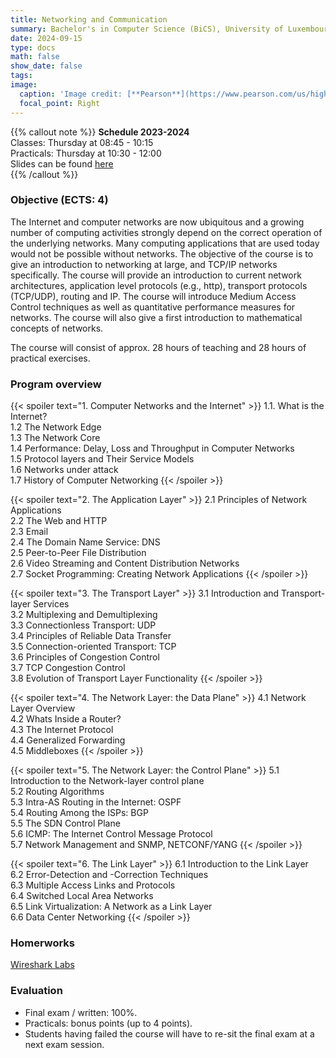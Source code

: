 ```yaml
---
title: Networking and Communication
summary: Bachelor's in Computer Science (BiCS), University of Luxembourg
date: 2024-09-15
type: docs
math: false
show_date: false
tags:
image:
  caption: 'Image credit: [**Pearson**](https://www.pearson.com/us/higher-education/program/Kurose-Pearson-e-Text-Computer-Networking-Access-Card-8th-Edition/PGM2877610.html?tab=overview)'
  focal_point: Right
---
```



{{% callout note %}}
**Schedule 2023-2024**  
Classes: Thursday at 08:45 - 10:15  
Practicals: Thursday at 10:30 - 12:00  
Slides can be found [here](https://gaia.cs.umass.edu/kurose_ross/ppt.php)  
{{% /callout %}}

### **Objective (ECTS: 4)**	
The Internet and computer networks are now ubiquitous and a growing number of computing activities strongly depend on the correct operation of the underlying networks. Many computing applications that are used today would not be possible without networks. The objective of the course is to give an introduction to networking at large, and TCP/IP networks specifically. The course will provide an introduction to current network architectures, application level protocols (e.g., http), transport protocols (TCP/UDP), routing and IP. The course will introduce Medium Access Control techniques as well as quantitative performance measures for networks. The course will also give a first introduction to mathematical concepts of networks.

The course will consist of approx. 28 hours of teaching and 28 hours of practical exercises.

### **Program overview**	
{{< spoiler text="1. Computer Networks and the Internet" >}} 
  1.1. What is the Internet?  
  1.2 The Network Edge  
  1.3 The Network Core  
  1.4 Performance: Delay, Loss and Throughput in Computer Networks  
  1.5 Protocol layers and Their Service Models  
  1.6 Networks under attack  
  1.7 History of Computer Networking 
{{< /spoiler >}}

{{< spoiler text="2. The Application Layer" >}} 
  2.1 Principles of Network Applications  
  2.2 The Web and HTTP  
  2.3 Email  
  2.4 The Domain Name Service: DNS  
  2.5 Peer-to-Peer File Distribution  
  2.6 Video Streaming and Content Distribution Networks  
  2.7 Socket Programming: Creating Network Applications 
{{< /spoiler >}}

{{< spoiler text="3. The Transport Layer" >}} 
  3.1 Introduction and Transport-layer Services  
  3.2 Multiplexing and Demultiplexing  
  3.3 Connectionless Transport: UDP  
  3.4 Principles of Reliable Data Transfer  
  3.5 Connection-oriented Transport: TCP  
  3.6 Principles of Congestion Control  
  3.7 TCP Congestion Control  
  3.8 Evolution of Transport Layer Functionality 
{{< /spoiler >}} 

{{< spoiler text="4. The Network Layer: the Data Plane" >}} 
  4.1 Network Layer Overview  
  4.2 Whats Inside a Router?  
  4.3 The Internet Protocol  
  4.4 Generalized Forwarding  
  4.5 Middleboxes
{{< /spoiler >}}  

{{< spoiler text="5. The Network Layer: the Control Plane" >}} 
  5.1 Introduction to the Network-layer control plane  
  5.2 Routing Algorithms  
  5.3 Intra-AS Routing in the Internet: OSPF  
  5.4 Routing Among the ISPs: BGP  
  5.5 The SDN Control Plane  
  5.6 ICMP: The Internet Control Message Protocol  
  5.7 Network Management and SNMP, NETCONF/YANG 
{{< /spoiler >}} 

{{< spoiler text="6. The Link Layer" >}} 
  6.1 Introduction to the Link Layer  
  6.2 Error-Detection and -Correction Techniques  
  6.3 Multiple Access Links and Protocols  
  6.4 Switched Local Area Networks  
  6.5 Link Virtualization: A Network as a Link Layer  
  6.6 Data Center Networking 
{{< /spoiler >}}   

### **Homerworks**	
[Wireshark Labs](https://gaia.cs.umass.edu/kurose_ross/wireshark.php)

### **Evaluation**	
- Final exam / written: 100%.
- Practicals: bonus points (up to 4 points).
- Students having failed the course will have to re-sit the final exam at a next exam session.
